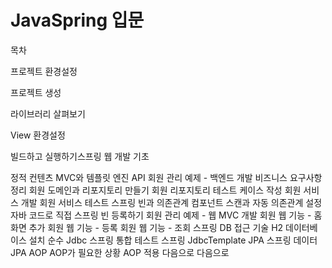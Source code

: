 # JavaSpring 입문

목차

프로젝트 환경설정

프로젝트 생성

라이브러리 살펴보기

View 환경설정

빌드하고 실행하기스프링 웹 개발 기초

정적 컨텐츠
MVC와 템플릿 엔진
API
회원 관리 예제 - 백엔드 개발
비즈니스 요구사항 정리
회원 도메인과 리포지토리 만들기
회원 리포지토리 테스트 케이스 작성
회원 서비스 개발
회원 서비스 테스트
스프링 빈과 의존관계
컴포넌트 스캔과 자동 의존관계 설정
자바 코드로 직접 스프링 빈 등록하기
회원 관리 예제 - 웹 MVC 개발
회원 웹 기능 - 홈 화면 추가
회원 웹 기능 - 등록
회원 웹 기능 - 조회
스프링 DB 접근 기술
H2 데이터베이스 설치
순수 Jdbc
스프링 통합 테스트
스프링 JdbcTemplate
JPA
스프링 데이터 JPA
AOP
AOP가 필요한 상황
AOP 적용
다음으로
다음으로
